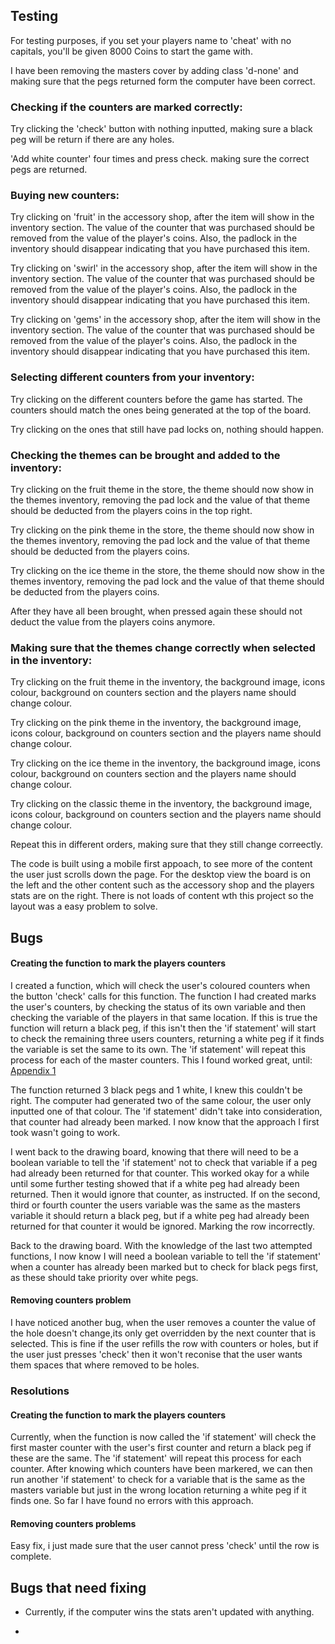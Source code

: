 ## Testing

For testing purposes, if you set your players name to 'cheat' with no capitals, you'll be given 8000 Coins to start the game with.

I have been removing the masters cover by adding class 'd-none' and making sure that the pegs returned form the computer have been correct. 

### Checking if the counters are marked correctly:

Try clicking the 'check' button with nothing inputted, making sure a black peg will be return if there are any holes.

'Add white counter' four times and press check. making sure the correct pegs are returned.



### Buying new counters:

Try clicking on 'fruit' in the accessory shop, after the item will show in the inventory section. The value of the counter that was purchased should be removed from the value of the player's coins. Also, the padlock in the inventory should disappear indicating that you have purchased this item.

Try clicking on 'swirl' in the accessory shop, after the item will show in the inventory section. The value of the counter that was purchased should be removed from the value of the player's coins. Also, the padlock in the inventory should disappear indicating that you have purchased this item.

Try clicking on 'gems' in the accessory shop, after the item will show in the inventory section. The value of the counter that was purchased should be removed from the value of the player's coins. Also, the padlock in the inventory should disappear indicating that you have purchased this item.

### Selecting different counters from your inventory:

Try clicking on the different counters before the game has started. The counters should match the ones being generated at the top of the board.

Try clicking on the ones that still have pad locks on, nothing should happen.

### Checking the themes can be brought and added to the inventory:

Try clicking on the fruit theme in the store, the theme should now show in the themes inventory, removing the pad lock and the value of that theme should be deducted from the players coins in the top right.

Try clicking on the pink theme in the store, the theme should now show in the themes inventory, removing the pad lock and the value of that theme should be deducted from the players coins.

Try clicking on the ice theme in the store, the theme should now show in the themes inventory, removing the pad lock and the value of that theme should be deducted from the players coins.

After they have all been brought, when pressed again these should not deduct the value from the players coins anymore.

### Making sure that the themes change correctly when selected in the inventory:

Try clicking on the fruit theme in the inventory, the background image, icons colour, background on counters section and the players name should change colour.

Try clicking on the pink theme in the inventory, the background image, icons colour, background on counters section and the players name should change colour.

Try clicking on the ice theme in the inventory, the background image, icons colour, background on counters section and the players name should change colour.

Try clicking on the classic theme in the inventory, the background image, icons colour, background on counters section and the players name should change colour.

Repeat this in different orders, making sure that they still change correectly.




The code is built using a mobile first appoach, to see more of the content the user just scrolls down the page. For the desktop view the board is on the left and the other content such as the accessory shop and the players stats are on the right. There is not loads of content wth this project so the layout was a easy problem to solve.

## Bugs

#### Creating the function to mark the players counters

I created a function, which will check the user's coloured counters when the button 'check' calls for this function. The function I had created marks the user's counters, by checking the status of its own variable and then checking the variable of the players in that same location. If this is true the function will return a black peg, if this isn't then the 'if statement' will start to check the remaining three users counters, returning a white peg if it finds the variable is set the same to its own. The 'if statement' will repeat this process for each of the master counters. This I found worked great, until:
[Appendix 1](https://github.com/Fordalex/master-mind-project/blob/master/testing/automatic-marking-problem.png)

The function returned 3 black pegs and 1 white, I knew this couldn't be right. The computer had generated two of the same colour, the user only inputted one of that colour. The 'if statement' didn't take into consideration, that counter had already been marked. I now know that the approach I first took wasn't going to work.

I went back to the drawing board, knowing that there will need to be a boolean variable to tell the 'if statement' not to check that variable if a peg had already been returned for that counter. This worked okay for a while until some further testing showed that if a white peg had already been returned. Then it would ignore that counter, as instructed. If on the second, third or fourth counter the users variable was the same as the masters variable it should return a black peg, but if a white peg had already been returned for that counter it would be ignored. Marking the row incorrectly.

Back to the drawing board. With the knowledge of the last two attempted functions, I now know I will need a boolean variable to tell the 'if statement' when a counter has already been marked but to check for black pegs first, as these should take priority over white pegs.

#### Removing counters problem

I have noticed another bug, when the user removes a counter the value of the hole doesn't change,its only get overridden by the next counter that is selected. This is fine if the user refills the row with counters or holes, but if the user just presses 'check' then it won't reconise that the user wants them spaces that where removed to be holes.

### Resolutions

#### Creating the function to mark the players counters

Currently, when the function is now called the 'if statement' will check the first master counter with the user's first counter and return a black peg if these are the same. The 'if statement' will repeat this process for each counter. After knowing which counters have been markered, we can then run another 'if statement' to check for a variable that is the same as the masters variable but just in the wrong location returning a white peg if it finds one. So far I have found no errors with this approach.

#### Removing counters problems

Easy fix, i just made sure that the user cannot press 'check' until the row is complete.

## Bugs that need fixing

* Currently, if the computer wins the stats aren't updated with anything.

* 